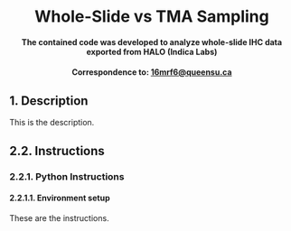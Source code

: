 # <div align="center"> Whole-Slide vs TMA Sampling </div>
#### <div align="center"> The contained code was developed to analyze whole-slide IHC data exported from HALO (Indica Labs) <div>
#### <div align="center">Correspondence to: 16mrf6@queensu.ca </div>
  
  ## 1. Description
This is the description.

  
## 2.2. Instructions
### 2.2.1. Python Instructions
#### 2.2.1.1. Environment setup
These are the instructions.
